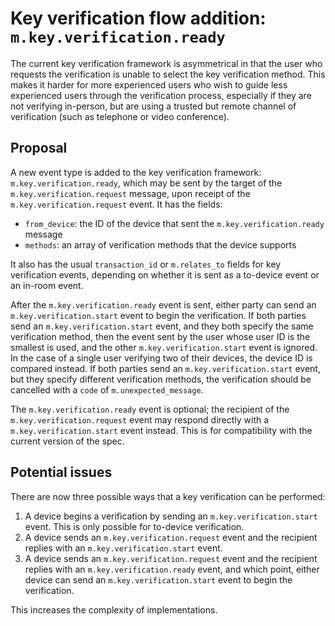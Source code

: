 # Key verification flow addition: `m.key.verification.ready`

The current key verification framework is asymmetrical in that the user who
requests the verification is unable to select the key verification method.
This makes it harder for more experienced users who wish to guide less
experienced users through the verification process, especially if they are not
verifying in-person, but are using a trusted but remote channel of verification
(such as telephone or video conference).

## Proposal

A new event type is added to the key verification framework:
`m.key.verification.ready`, which may be sent by the target of the
`m.key.verification.request` message, upon receipt of the
`m.key.verification.request` event.  It has the fields:

- `from_device`: the ID of the device that sent the `m.key.verification.ready`
  message
- `methods`: an array of verification methods that the device supports

It also has the usual `transaction_id` or `m.relates_to` fields for key
verification events, depending on whether it is sent as a to-device event
or an in-room event.

After the `m.key.verification.ready` event is sent, either party can send an
`m.key.verification.start` event to begin the verification.  If both parties
send an `m.key.verification.start` event, and they both specify the same
verification method, then the event sent by the user whose user ID is the
smallest is used, and the other `m.key.verification.start` event is ignored.
In the case of a single user verifying two of their devices, the device ID is
compared instead.  If both parties send an `m.key.verification.start` event,
but they specify different verification methods, the verification should be
cancelled with a `code` of `m.unexpected_message`.

The `m.key.verification.ready` event is optional; the recipient of the
`m.key.verification.request` event may respond directly with a
`m.key.verification.start` event instead.  This is for compatibility with the
current version of the spec.

## Potential issues

There are now three possible ways that a key verification can be performed:

1. A device begins a verification by sending an `m.key.verification.start`
   event.  This is only possible for to-device verification.
2. A device sends an `m.key.verification.request` event and the recipient
   replies with an `m.key.verification.start` event.
3. A device sends an `m.key.verification.request` event and the recipient
   replies with an `m.key.verification.ready` event, and which point, either
   device can send an `m.key.verification.start` event to begin the
   verification.

This increases the complexity of implementations.
